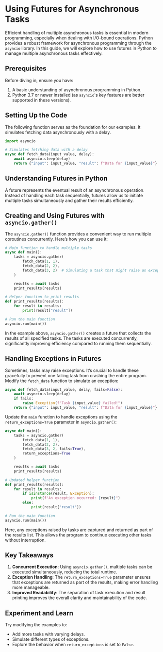 # Using Futures for Asynchronous Tasks

Efficient handling of multiple asynchronous tasks is essential in modern programming, especially when dealing with I/O-bound operations. Python provides a robust framework for asynchronous programming through the `asyncio` library. In this guide, we will explore how to use futures in Python to manage multiple asynchronous tasks effectively.

## Prerequisites

Before diving in, ensure you have:

1. A basic understanding of asynchronous programming in Python.
2. Python 3.7 or newer installed (as `asyncio`'s key features are better supported in these versions).

## Setting Up the Code

The following function serves as the foundation for our examples. It simulates fetching data asynchronously with a delay.

```python
import asyncio

# Simulates fetching data with a delay
async def fetch_data(input_value, delay):
    await asyncio.sleep(delay)
    return {"input": input_value, "result": f"Data for {input_value}"}
```

## Understanding Futures in Python

A future represents the eventual result of an asynchronous operation. Instead of handling each task sequentially, futures allow us to initiate multiple tasks simultaneously and gather their results efficiently.

## Creating and Using Futures with `asyncio.gather()`

The `asyncio.gather()` function provides a convenient way to run multiple coroutines concurrently. Here’s how you can use it:

```python
# Main function to handle multiple tasks
async def main():
    tasks = asyncio.gather(
        fetch_data(1, 1),
        fetch_data(2, 2),
        fetch_data(3, 2)  # Simulating a task that might raise an exception
    )

    results = await tasks
    print_results(results)

# Helper function to print results
def print_results(results):
    for result in results:
        print(result["result"])

# Run the main function
asyncio.run(main())
```

In the example above, `asyncio.gather()` creates a future that collects the results of all specified tasks. The tasks are executed concurrently, significantly improving efficiency compared to running them sequentially.

## Handling Exceptions in Futures

Sometimes, tasks may raise exceptions. It’s crucial to handle these gracefully to prevent one failing task from crashing the entire program. Modify the `fetch_data` function to simulate an exception:

```python
async def fetch_data(input_value, delay, fails=False):
    await asyncio.sleep(delay)
    if fails:
        raise Exception(f"Task {input_value} failed!")
    return {"input": input_value, "result": f"Data for {input_value}"}
```

Update the `main` function to handle exceptions using the `return_exceptions=True` parameter in `asyncio.gather()`:

```python
async def main():
    tasks = asyncio.gather(
        fetch_data(1, 1),
        fetch_data(2, 2),
        fetch_data(3, 2, fails=True),
        return_exceptions=True
    )

    results = await tasks
    print_results(results)

# Updated helper function
def print_results(results):
    for result in results:
        if isinstance(result, Exception):
            print(f"An exception occurred: {result}")
        else:
            print(result["result"])

# Run the main function
asyncio.run(main())
```

Here, any exceptions raised by tasks are captured and returned as part of the results list. This allows the program to continue executing other tasks without interruption.

## Key Takeaways

1. **Concurrent Execution**: Using `asyncio.gather()`, multiple tasks can be executed simultaneously, reducing the total runtime.
2. **Exception Handling**: The `return_exceptions=True` parameter ensures that exceptions are returned as part of the results, making error handling more manageable.
3. **Improved Readability**: The separation of task execution and result printing improves the overall clarity and maintainability of the code.

## Experiment and Learn

Try modifying the examples to:
- Add more tasks with varying delays.
- Simulate different types of exceptions.
- Explore the behavior when `return_exceptions` is set to `False`.
